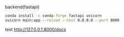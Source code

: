 backend(fastapi) 


```cmd
conda install -c conda-forge fastapi uvicorn
uvicorn main:app --reload --host 0.0.0.0 --port 8000
```

test http://127.0.0.1:8000/docs
